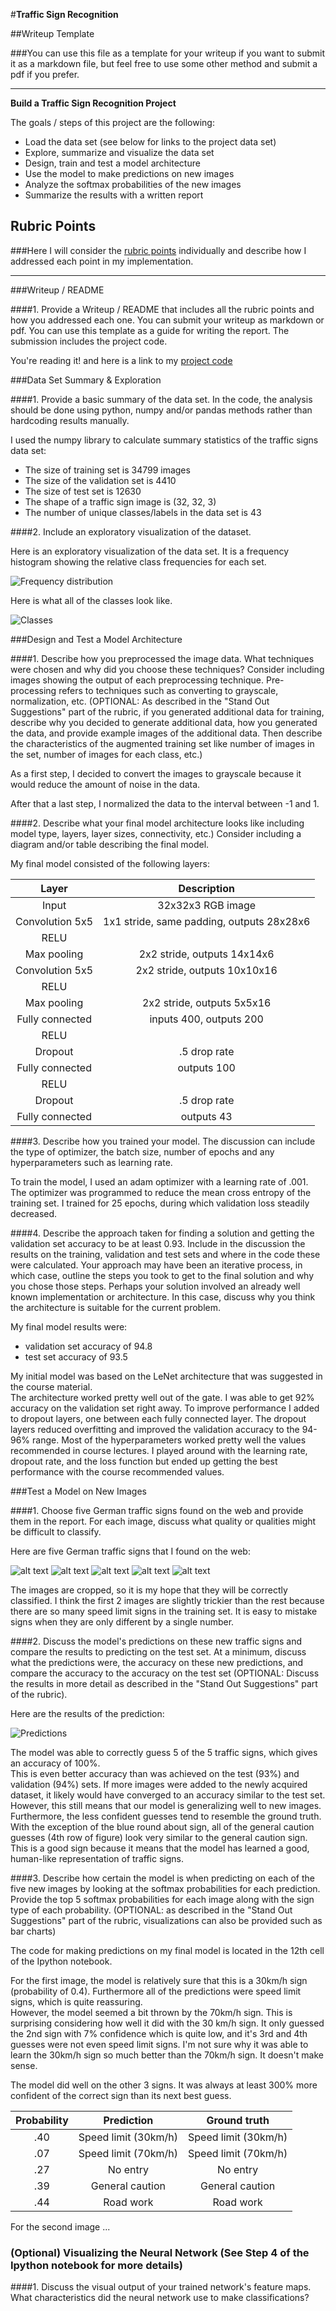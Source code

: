 #**Traffic Sign Recognition**

##Writeup Template

###You can use this file as a template for your writeup if you want to submit it as a markdown file, but feel free to use some other method and submit a pdf if you prefer.

---

**Build a Traffic Sign Recognition Project**

The goals / steps of this project are the following:
* Load the data set (see below for links to the project data set)
* Explore, summarize and visualize the data set
* Design, train and test a model architecture
* Use the model to make predictions on new images
* Analyze the softmax probabilities of the new images
* Summarize the results with a written report


[//]: # (Image References)

[image1]: ./examples/visualization.jpg "Visualization"
[image2]: ./examples/grayscale.jpg "Grayscaling"
[image3]: ./examples/random_noise.jpg "Random Noise"
[image4]: ./examples/placeholder.png "Traffic Sign 1"
[image5]: ./examples/placeholder.png "Traffic Sign 2"
[image6]: ./examples/placeholder.png "Traffic Sign 3"
[image7]: ./examples/placeholder.png "Traffic Sign 4"
[image8]: ./examples/placeholder.png "Traffic Sign 5"

## Rubric Points
###Here I will consider the [rubric points](https://review.udacity.com/#!/rubrics/481/view) individually and describe how I addressed each point in my implementation.  

---
###Writeup / README

####1. Provide a Writeup / README that includes all the rubric points and how you addressed each one. You can submit your writeup as markdown or pdf. You can use this template as a guide for writing the report. The submission includes the project code.

You're reading it! and here is a link to my [project code](https://github.com/udacity/CarND-Traffic-Sign-Classifier-Project/blob/master/Traffic_Sign_Classifier.ipynb)

###Data Set Summary & Exploration

####1. Provide a basic summary of the data set. In the code, the analysis should be done using python, numpy and/or pandas methods rather than hardcoding results manually.

I used the numpy library to calculate summary statistics of the traffic
signs data set:

* The size of training set is 34799 images
* The size of the validation set is 4410
* The size of test set is 12630
* The shape of a traffic sign image is (32, 32, 3)
* The number of unique classes/labels in the data set is 43

####2. Include an exploratory visualization of the dataset.

Here is an exploratory visualization of the data set. It is a frequency
histogram showing the relative class frequencies for each set.

![Frequency distribution](./histogram.png)

Here is what all of the classes look like.

![Classes](./signs.png)

###Design and Test a Model Architecture

####1. Describe how you preprocessed the image data. What techniques were chosen and why did you choose these techniques? Consider including images showing the output of each preprocessing technique. Pre-processing refers to techniques such as converting to grayscale, normalization, etc. (OPTIONAL: As described in the "Stand Out Suggestions" part of the rubric, if you generated additional data for training, describe why you decided to generate additional data, how you generated the data, and provide example images of the additional data. Then describe the characteristics of the augmented training set like number of images in the set, number of images for each class, etc.)

As a first step, I decided to convert the images to grayscale because it would reduce the
amount of noise in the data.

After that  a last step, I normalized the data to the interval between -1 and 1.


####2. Describe what your final model architecture looks like including model type, layers, layer sizes, connectivity, etc.) Consider including a diagram and/or table describing the final model.

My final model consisted of the following layers:

| Layer         		|     Description	        					|
|:---------------------:|:---------------------------------------------:|
| Input         		| 32x32x3 RGB image   							|
| Convolution 5x5     	| 1x1 stride, same padding, outputs 28x28x6 	|
| RELU					|												|
| Max pooling	      	| 2x2 stride, outputs 14x14x6 				|
| Convolution 5x5	    | 2x2 stride, outputs 10x10x16      							|
| RELU					|												|
| Max pooling	      	| 2x2 stride, outputs 5x5x16 				|
| Fully connected		| inputs 400, outputs 200        									|
| RELU					|												|
| Dropout					|	.5 drop rate											|
| Fully connected		| outputs 100        									|
| RELU					|												|
| Dropout					|	.5 drop rate											|
| Fully connected		| outputs 43        									|


####3. Describe how you trained your model. The discussion can include the type of optimizer, the batch size, number of epochs and any hyperparameters such as learning rate.

To train the model, I used an adam optimizer with a learning rate of .001.  The optimizer was
programmed to reduce the mean cross entropy of the training set.  I trained for 25 epochs, during
which validation loss steadily decreased.

####4. Describe the approach taken for finding a solution and getting the validation set accuracy to be at least 0.93. Include in the discussion the results on the training, validation and test sets and where in the code these were calculated. Your approach may have been an iterative process, in which case, outline the steps you took to get to the final solution and why you chose those steps. Perhaps your solution involved an already well known implementation or architecture. In this case, discuss why you think the architecture is suitable for the current problem.

My final model results were:
* validation set accuracy of 94.8
* test set accuracy of 93.5

My initial model was based on the LeNet architecture that was suggested in the course material.  
The architecture worked pretty well out of the gate.  I was able to get 92% accuracy on the
validation set right away.  To improve performance I added to dropout layers, one between each
fully connected layer.  The dropout layers reduced overfitting and improved the validation
accuracy to the 94-96% range.  Most of the hyperparameters worked pretty well the values
recommended in course lectures.  I played around with the learning rate, dropout rate, and the
loss function but ended up getting the best performance with the course recommended values.

###Test a Model on New Images

####1. Choose five German traffic signs found on the web and provide them in the report. For each image, discuss what quality or qualities might be difficult to classify.

Here are five German traffic signs that I found on the web:

![alt text](web1.png) ![alt text](web2.png) ![alt text](web3.png)
![alt text](web6.png) ![alt text](web5.png)

The images are cropped, so it is my hope that they will be correctly classified.  I think the first 2 images are slightly
trickier than the rest because there are so many speed limit signs in the training set. It is easy to mistake signs when
they are only different by a single number.

####2. Discuss the model's predictions on these new traffic signs and compare the results to predicting on the test set. At a minimum, discuss what the predictions were, the accuracy on these new predictions, and compare the accuracy to the accuracy on the test set (OPTIONAL: Discuss the results in more detail as described in the "Stand Out Suggestions" part of the rubric).

Here are the results of the prediction:

![Predictions](prediction.png)

The model was able to correctly guess 5 of the 5 traffic signs, which gives an accuracy of 100%.  
This is even better accuracy than was achieved on the test (93%) and validation (94%) sets.  If more
images were added to the newly acquired dataset, it likely would have converged to an accuracy similar
to the test set.  However, this still means that our model is generalizing well to new images.
Furthermore, the less confident guesses tend to resemble the ground truth.  With the exception of the blue
round about sign, all of the general caution guesses (4th row of figure) look very similar to the general
caution sign.  This is a good sign because it means that the model has learned a good, human-like
representation of traffic signs.

####3. Describe how certain the model is when predicting on each of the five new images by looking at the softmax probabilities for each prediction. Provide the top 5 softmax probabilities for each image along with the sign type of each probability. (OPTIONAL: as described in the "Stand Out Suggestions" part of the rubric, visualizations can also be provided such as bar charts)

The code for making predictions on my final model is located in the 12th cell of the Ipython notebook.

For the first image, the model is relatively sure that this is a 30km/h sign (probability of 0.4).
Furthermore all of the predictions were speed limit signs, which is quite reassuring.  
However, the model seemed a bit thrown by the 70km/h sign.  This is surprising considering how well it did with the
30 km/h sign.  It only guessed the 2nd sign with 7% confidence which is quite low, and it's 3rd and 4th guesses
were not even speed limit signs.  I'm not sure why it was able to learn the 30km/h sign so much better than the 70km/h
sign.  It doesn't make sense.

The model did well on the other 3 signs.  It was always at least 300% more confident of the correct sign than its next best guess.

| Probability         	|     Prediction	        					| Ground truth |
|:---------------------:|:---------------------------------------------:|:------------------:|
| .40         			| Speed limit (30km/h)   									| Speed limit (30km/h)  |
| .07     				| Speed limit (70km/h)   | Speed limit (70km/h) |
| .27					| No entry | No entry |
| .39	      			| General caution | General caution |
| .44				    | Road work | Road work |


For the second image ...

### (Optional) Visualizing the Neural Network (See Step 4 of the Ipython notebook for more details)
####1. Discuss the visual output of your trained network's feature maps. What characteristics did the neural network use to make classifications?
